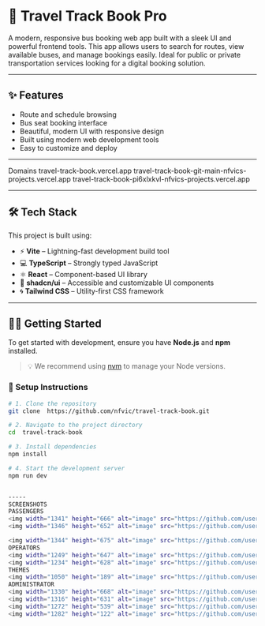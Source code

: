 # 🚌 Travel Track Book Pro

A modern, responsive bus booking web app built with a sleek UI and powerful frontend tools. This app allows users to search for routes, view available buses, and manage bookings easily. Ideal for public or private transportation services looking for a digital booking solution.

---

## ✨ Features

- Route and schedule browsing
- Bus seat booking interface
- Beautiful, modern UI with responsive design
- Built using modern web development tools
- Easy to customize and deploy

---
Domains
travel-track-book.vercel.app
travel-track-book-git-main-nfvics-projects.vercel.app
travel-track-book-pi6xlxkvl-nfvics-projects.vercel.app

----



## 🛠️ Tech Stack

This project is built using:

- ⚡ **Vite** – Lightning-fast development build tool
- 💻 **TypeScript** – Strongly typed JavaScript
- ⚛️ **React** – Component-based UI library
- 🎨 **shadcn/ui** – Accessible and customizable UI components
- 🌀 **Tailwind CSS** – Utility-first CSS framework

---

## 🧑‍💻 Getting Started

To get started with development, ensure you have **Node.js** and **npm** installed.

> 💡 We recommend using [nvm](https://github.com/nvm-sh/nvm#installing-and-updating) to manage your Node versions.

### 🚀 Setup Instructions

```sh
# 1. Clone the repository
git clone  https://github.com/nfvic/travel-track-book.git

# 2. Navigate to the project directory
cd  travel-track-book

# 3. Install dependencies
npm install

# 4. Start the development server
npm run dev


-----
SCREENSHOTS
PASSENGERS
<img width="1341" height="666" alt="image" src="https://github.com/user-attachments/assets/aedbbf9a-b593-484e-9ac3-a5f494bbd259" />
<img width="1346" height="652" alt="image" src="https://github.com/user-attachments/assets/01c1443b-dff5-4b48-8cce-52cb13f2e621" />

<img width="1344" height="675" alt="image" src="https://github.com/user-attachments/assets/4f09d8d0-48a3-46ae-8fa7-6bbbe98931b6" />
OPERATORS
<img width="1249" height="647" alt="image" src="https://github.com/user-attachments/assets/255699e5-43a4-42cd-8563-fac3fe6e874d" />
<img width="1234" height="628" alt="image" src="https://github.com/user-attachments/assets/2d9ce90d-faca-4ca7-8ca5-d165c51eceb2" />
THEMES
<img width="1050" height="189" alt="image" src="https://github.com/user-attachments/assets/17752203-e57e-4e65-bfe4-59bcd0355062" />
ADMINISTRATOR
<img width="1330" height="668" alt="image" src="https://github.com/user-attachments/assets/f9021b98-11ef-4faf-a879-f97c8d709255" />
<img width="1316" height="631" alt="image" src="https://github.com/user-attachments/assets/2dd6a1ea-5b61-4c88-873e-af1f2a4ea789" />
<img width="1272" height="539" alt="image" src="https://github.com/user-attachments/assets/3fae9d88-d87b-4cee-ba98-f3476059715f" />
<img width="1282" height="122" alt="image" src="https://github.com/user-attachments/assets/c9b70c22-0fae-421f-9ebe-963f57321084" />

